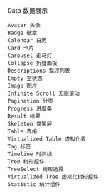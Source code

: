 Data 数据展示

    Avatar 头像
    Badge 徽章
    Calendar 日历
    Card 卡片
    Carousel 走马灯
    Collapse 折叠面板
    Descriptions 描述列表
    Empty 空状态
    Image 图片
    Infinite Scroll 无限滚动
    Pagination 分页
    Progress 进度条
    Result 结果
    Skeleton 骨架屏
    Table 表格
    Virtualized Table 虚拟化表
    Tag 标签
    Timeline 时间线
    Tree 树形控件
    TreeSelect 树形选择
    Virtualized Tree 虚拟化树形控件
    Statistic 统计组件
